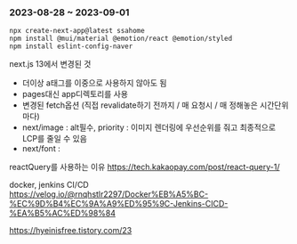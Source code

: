 ### 2023-08-28 ~ 2023-09-01

```
npx create-next-app@latest ssahome
npm install @mui/material @emotion/react @emotion/styled
npm install eslint-config-naver

```

next.js 13에서 변경된 것
- 더이상 a태그를 이중으로 사용하지 않아도 됨
- pages대신 app디렉토리를 사용
- 변경된 fetch옵션 (직접 revalidate하기 전까지 / 매 요청시 / 매 정해놓은 시간단위마다)
- next/image : alt필수, priority : 이미지 렌더링에 우선순위를 줘고 최종적으로 LCP를 줄일 수 있음
- next/font : 


reactQuery를 사용하는 이유
https://tech.kakaopay.com/post/react-query-1/



docker, jenkins CI/CD
https://velog.io/@rnqhstlr2297/Docker%EB%A5%BC-%EC%9D%B4%EC%9A%A9%ED%95%9C-Jenkins-CICD-%EA%B5%AC%ED%98%84

https://hyeinisfree.tistory.com/23




